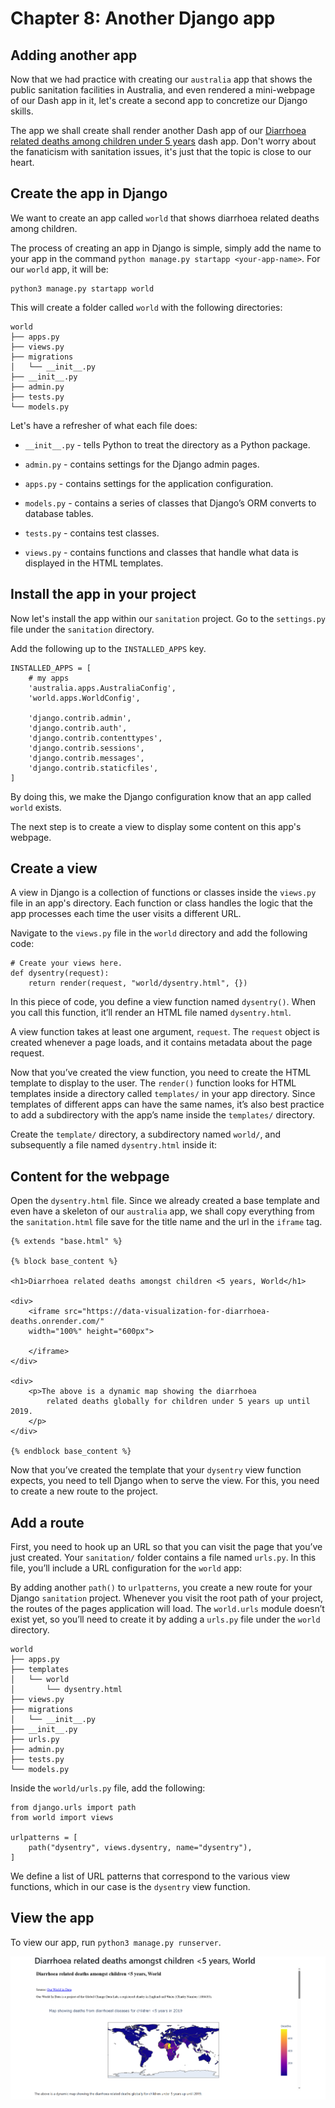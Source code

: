 # Chapter 8: Another Django app

## Adding another app 

Now that we had practice with creating our `australia` app that shows the public sanitation facilities in Australia, and even rendered a mini-webpage of our Dash app in it, let's create a second app to concretize our Django skills.

The app we shall create shall render another Dash app of our [Diarrhoea related deaths among children under 5 years](https://data-visualization-for-diarrhoea-deaths.onrender.com/) dash app. Don't worry about the fanaticism with sanitation issues, it's just that the topic is close to our heart. 

## Create the app in Django 

We want to create an app called `world` that shows diarrhoea related deaths among children. 

The process of creating an app in Django is simple, simply add the name to your app in the command `python manage.py startapp <your-app-name>`. For our `world` app, it will be: 

```
python3 manage.py startapp world
```

This will create a folder called `world` with the following directories:

```
world
├── apps.py
├── views.py
├── migrations
│   └── __init__.py
├── __init__.py
├── admin.py
├── tests.py
└── models.py
```

Let's have a refresher of what each file does:

* `__init__.py` - tells Python to treat the directory as a Python package.

* `admin.py` - contains settings for the Django admin pages.

* `apps.py` - contains settings for the application configuration.

* `models.py` - contains a series of classes that Django’s ORM converts to database tables.

* `tests.py` - contains test classes.

* `views.py` - contains functions and classes that handle what data is displayed in the HTML templates.


## Install the app in your project 

Now let's install the app within our `sanitation` project. Go to the `settings.py` file under the `sanitation` directory. 

Add the following up to the `INSTALLED_APPS` key.

```
INSTALLED_APPS = [
    # my apps
    'australia.apps.AustraliaConfig',
    'world.apps.WorldConfig',
    
    'django.contrib.admin',
    'django.contrib.auth',
    'django.contrib.contenttypes',
    'django.contrib.sessions',
    'django.contrib.messages',
    'django.contrib.staticfiles',
]
```

By doing this, we make the Django configuration know that an app called `world` exists. 

The next step is to create a view to display some content on this app's webpage.

## Create a view 

A view in Django is a collection of functions or classes inside the `views.py` file in an app's directory. Each function or class handles the logic that the app processes each time the user visits a different URL.

Navigate to the `views.py` file in the `world` directory and add the following code:

```
# Create your views here.
def dysentry(request):
    return render(request, "world/dysentry.html", {})
```

In this piece of code, you define a view function named `dysentry()`. When you call this function, it’ll render an HTML file named `dysentry.html`. 

A view function takes at least one argument, `request`. The `request` object is created whenever a page loads, and it contains metadata about the page request.

Now that you’ve created the view function, you need to create the HTML template to display to the user. The `render()` function looks for HTML templates inside a directory called `templates/` in your app directory. Since templates of different apps can have the same names, it’s also best practice to add a subdirectory with the app’s name inside the `templates/` directory.

Create the `template/` directory, a subdirectory named `world/`, and subsequently a file named `dysentry.html` inside it:

## Content for the webpage

Open the `dysentry.html` file. Since we already created a base template and even have a skeleton of our `australia` app, we shall copy everything from the `sanitation.html` file save for the title name and the url in the `iframe` tag.

```
{% extends "base.html" %}

{% block base_content %}

<h1>Diarrhoea related deaths amongst children <5 years, World</h1>

<div>
    <iframe src="https://data-visualization-for-diarrhoea-deaths.onrender.com/" 
    width="100%" height="600px">

    </iframe>
</div>

<div>
    <p>The above is a dynamic map showing the diarrhoea 
        related deaths globally for children under 5 years up until 2019.
    </p>
</div>

{% endblock base_content %}

```

Now that you’ve created the template that your `dysentry` view function expects, you need to tell Django when to serve the view. For this, you need to create a new route to the project.


## Add a route 

First, you need to hook up an URL so that you can visit the page that you’ve just created. Your `sanitation/` folder contains a file named `urls.py`. In this file, you’ll include a URL configuration for the `world` app:

By adding another `path()` to `urlpatterns`, you create a new route for your Django `sanitation` project. Whenever you visit the root path of your project, the routes of the pages application will load. The `world.urls` module doesn’t exist yet, so you’ll need to create it by adding a `urls.py` file under the `world` directory.

```
world
├── apps.py
├── templates
│   └── world
│       └── dysentry.html
├── views.py
├── migrations
│   └── __init__.py
├── __init__.py
├── urls.py
├── admin.py
├── tests.py
└── models.py
```

Inside the `world/urls.py` file, add the following:

```
from django.urls import path  
from world import views 

urlpatterns = [
    path("dysentry", views.dysentry, name="dysentry"),
]

```

We define a list of URL patterns that correspond to the various view functions, which in our case is the `dysentry` view function. 

## View the app

To view our app, run `python3 manage.py runserver`.

![](./images/world_dysentry.PNG)



